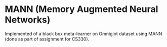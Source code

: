 # MANN (Memory Augmented Neural Networks)

Implemented of a black box meta-learner on Omniglot dataset using MANN (done as part of assignment for CS330).

